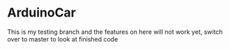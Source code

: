 # ArduinoCar
This is my testing branch and the features on here will not work yet, switch over to master to look at finished code

